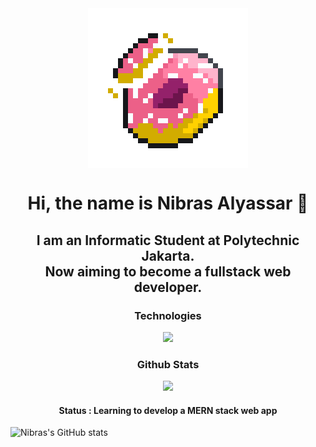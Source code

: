 <div align=center>
  <img style="margin: 0 auto; display:  block" src="https://github.com/dev4ult/dev4ult/blob/main/animatedDonut2.gif" />
  <h1 align="center">Hi, the name is Nibras Alyassar 👋</h1>
</div>

<div align=center>
  <h2>I am an Informatic Student at Polytechnic Jakarta.<br/> Now aiming to become a fullstack web developer.</h2>
</div>

<div align="center">
  <h3>Technologies</h3>
  <a href="https://skillicons.dev">
    <img src="https://skillicons.dev/icons?i=react,nodejs,express,mongodb,php,html,css,tailwind,javascript,git,github,mysql,cpp,java&perline=7" />
  </a>
</div>

<div align="center">
  <h3>Github Stats</h3>
  <img src="https://streak-stats.demolab.com/?user=dev4ult&theme=dark" />
</div>

<div align="center">
  <h4>Status : Learning to develop a MERN stack web app</h4>
</div>

![Nibras's GitHub stats](https://github-readme-stats.vercel.app/api?username=dev4ult&show_icons=true&theme=gradient)
